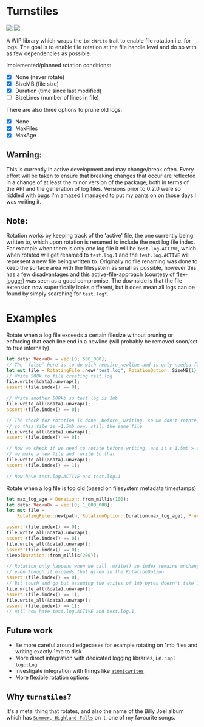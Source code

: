# Turnstiles

<a href="https://github.com/Zylatis/turnstiles/actions/workflows/rust.yml"><img src="https://github.com/Zylatis/turnstiles/actions/workflows/rust.yml/badge.svg" /></a>
<a href="https://crates.io/crates/turnstiles"><img src="https://raster.shields.io/crates/v/turnstiles.png" /></a>

A WIP library which wraps the `io::Write` trait to enable file rotation i.e. for logs. The goal is to enable file rotation at the file handle level and do so with as few dependencies as possible.

Implemented/planned rotation conditions:
- [x] None (never rotate)
- [x] SizeMB (file size)
- [x] Duration (time since last modified)
- [ ] SizeLines (number of lines in file) 

There are also three options to prune old logs:
- [x] None
- [x] MaxFiles
- [x] MaxAge

## Warning:
This is currently in active development and may change/break often. Every effort will be taken to ensure that breaking changes that occur are reflected in a change of at least the minor version of the package, both in terms of the API and the generation of log files. Versions prior to 0.2.0 were so riddled with bugs I'm amazed I managed to put my pants on on those days I was writing it.

## Note:
Rotation works by keeping track of the 'active' file, the one currently being written to, which upon rotation is renamed to include the next log file index. For example when there is only one log file it will be `test.log.ACTIVE`, which when rotated will get renamed to `test.log.1` and the `test.log.ACTIVE` will represent a new file being written to. Originally no file renaming was done to keep the surface area with the filesystem as small as possible, however this has a few disadvantages and this active-file-approach (courtesy of [flex-logger](https://docs.rs/flexi_logger/latest/flexi_logger/)) was seen as a good compromise. The downside is that the file extension now superifically looks different, but it does mean all logs can be found by simply searching for `test.log*`.


# Examples
Rotate when a log file exceeds a certain filesize without pruning or enforcing that each line end in a newline (will probably be removed soon/set to true internally)

```rust
let data: Vec<u8> = vec![0; 500_000];
// The `false` here is to do with require_newline and is only needed for async loggers
let mut file = RotatingFile::new("test.log", RotationOption::SizeMB(1), PruneMethod::None, false).unwrap();
// Write 500k to file creating test.log
file.write(&data).unwrap();
assert!(file.index() == 0);

// Write another 500kb so test.log is 1mb
file.write_all(&data).unwrap();
assert!(file.index() == 0);

// The check for rotation is done _before_ writing, so we don't rotate, and then write 500kb
// so this file is ~1.5mb now, still the same file
file.write_all(&data).unwrap();
assert!(file.index() == 0);

// Now we check if we need to rotate before writing, and it's 1.5mb > the rotation option so
// we make a new file and  write to that
file.write_all(&data).unwrap();
assert!(file.index() == 1);

// Now have test.log.ACTIVE and test.log.1
```

Rotate when a log file is too old (based on filesystem metadata timestamps)

```rust
let max_log_age = Duration::from_millis(100);
let data: Vec<u8> = vec![0; 1_000_000];
let mut file =
    RotatingFile::new(path, RotationOption::Duration(max_log_age), PruneMethod::None, false).unwrap();

assert!(file.index() == 0);
file.write_all(&data).unwrap();
assert!(file.index() == 0);
file.write_all(&data).unwrap();
assert!(file.index() == 0);
sleep(Duration::from_millis(200));

// Rotation only happens when we call .write() so index remains unchanged after this duration
// even though it exceeds that given in the RotationOption
assert!(file.index() == 0);
// Bit touch and go but assuming two writes of 1mb bytes doesn't take 100ms!
file.write_all(&data).unwrap();
assert!(file.index() == 1);
file.write_all(&data).unwrap();
assert!(file.index() == 1);
// Will now have test.log.ACTIVE and test.log.1
```

## Future work
- Be more careful around edgecases for example rotating on 1mb files and writing exactly 1mb to disk
- More direct integration with dedicated logging libraries, i.e. `impl log::Log`.
- Investigate integration with things like [`atomicwrites`](https://crates.io/crates/atomicwrites)
- More flexible rotation options
## Why `turnstiles`?
It's a metal thing that rotates, and also the name of the Billy Joel album which has [`Summer, Highland Falls`](https://youtu.be/WsNhuJypNjM) on it, one of my favourite songs.